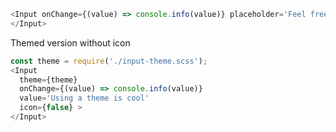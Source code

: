 
```js
<Input onChange={(value) => console.info(value)} placeholder='Feel free to write me'>
</Input>
```

Themed version without icon
```js
const theme = require('./input-theme.scss');
<Input
  theme={theme}
  onChange={(value) => console.info(value)}
  value='Using a theme is cool'
  icon={false} >
</Input>
```

